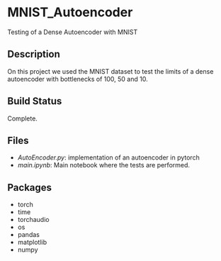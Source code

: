 # MNIST_Autoencoder
Testing of a Dense Autoencoder with MNIST

## Description
On this project we used the MNIST dataset to test the limits of a dense autoencoder with bottlenecks of 100, 50 and 10.

## Build Status
Complete.

## Files
- _AutoEncoder.py_: implementation of an autoencoder in pytorch
- _main.ipynb_: Main notebook where the tests are performed.

## Packages
- torch
- time
- torchaudio
- os
- pandas
- matplotlib
- numpy
